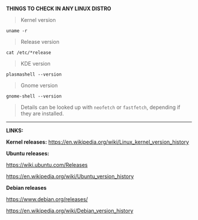 **THINGS TO CHECK IN ANY LINUX DISTRO**

>Kernel version

```
uname -r
```

>Release version

```
cat /etc/*release
```

>KDE version

```
plasmashell --version
```

>Gnome version

```
gnome-shell --version
```


>Details can be looked up with `neofetch` or `fastfetch`, depending if they are installed.

---

**LINKS:**

**Kernel releases:** https://en.wikipedia.org/wiki/Linux_kernel_version_history

**Ubuntu releases:**

https://wiki.ubuntu.com/Releases

https://en.wikipedia.org/wiki/Ubuntu_version_history

**Debian releases**

https://www.debian.org/releases/

https://en.wikipedia.org/wiki/Debian_version_history
